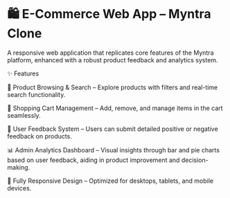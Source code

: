 # 🛍️ E-Commerce Web App – Myntra Clone

A responsive web application that replicates core features of the Myntra platform, enhanced with a robust product feedback and analytics system.

✨ Features

🛒 Product Browsing & Search – Explore products with filters and real-time search functionality.

🧺 Shopping Cart Management – Add, remove, and manage items in the cart seamlessly.

💬 User Feedback System – Users can submit detailed positive or negative feedback on products.

📊 Admin Analytics Dashboard – Visual insights through bar and pie charts based on user feedback, aiding in product improvement and decision-making.

📱 Fully Responsive Design – Optimized for desktops, tablets, and mobile devices.
